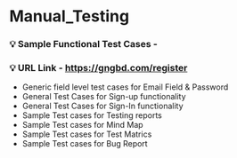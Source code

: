 # Manual_Testing
### 💡 Sample Functional Test Cases -
### 💡 URL Link - https://gngbd.com/register

- Generic field level test cases for Email Field &amp; Password
- General Test Cases for Sign-up functionality
- General Test Cases for Sign-In functionality
- Sample Test cases for Testing reports
- Sample Test cases for Mind Map
- Sample Test cases for Test Matrics
- Sample Test cases for Bug Report







